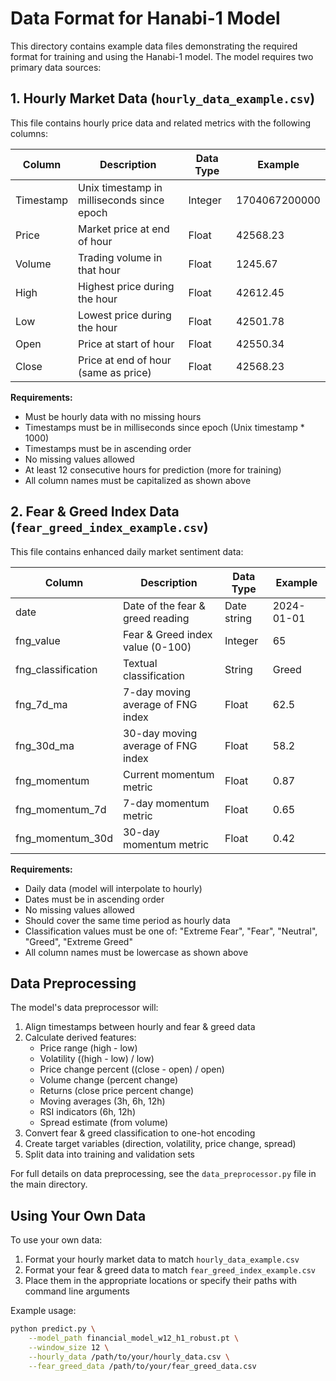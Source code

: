 # Data Format for Hanabi-1 Model

This directory contains example data files demonstrating the required format for training and using the Hanabi-1 model. The model requires two primary data sources:

## 1. Hourly Market Data (`hourly_data_example.csv`)

This file contains hourly price data and related metrics with the following columns:

| Column | Description | Data Type | Example |
|--------|-------------|-----------|---------|
| Timestamp | Unix timestamp in milliseconds since epoch | Integer | 1704067200000 |
| Price | Market price at end of hour | Float | 42568.23 |
| Volume | Trading volume in that hour | Float | 1245.67 |
| High | Highest price during the hour | Float | 42612.45 |
| Low | Lowest price during the hour | Float | 42501.78 |
| Open | Price at start of hour | Float | 42550.34 |
| Close | Price at end of hour (same as price) | Float | 42568.23 |

**Requirements:**
- Must be hourly data with no missing hours
- Timestamps must be in milliseconds since epoch (Unix timestamp * 1000)
- Timestamps must be in ascending order
- No missing values allowed
- At least 12 consecutive hours for prediction (more for training)
- All column names must be capitalized as shown above

## 2. Fear & Greed Index Data (`fear_greed_index_example.csv`)

This file contains enhanced daily market sentiment data:

| Column | Description | Data Type | Example |
|--------|-------------|-----------|---------|
| date | Date of the fear & greed reading | Date string | 2024-01-01 |
| fng_value | Fear & Greed index value (0-100) | Integer | 65 |
| fng_classification | Textual classification | String | Greed |
| fng_7d_ma | 7-day moving average of FNG index | Float | 62.5 |
| fng_30d_ma | 30-day moving average of FNG index | Float | 58.2 |
| fng_momentum | Current momentum metric | Float | 0.87 |
| fng_momentum_7d | 7-day momentum metric | Float | 0.65 |
| fng_momentum_30d | 30-day momentum metric | Float | 0.42 |

**Requirements:**
- Daily data (model will interpolate to hourly)
- Dates must be in ascending order
- No missing values allowed
- Should cover the same time period as hourly data
- Classification values must be one of: "Extreme Fear", "Fear", "Neutral", "Greed", "Extreme Greed"
- All column names must be lowercase as shown above

## Data Preprocessing

The model's data preprocessor will:
1. Align timestamps between hourly and fear & greed data
2. Calculate derived features:
   - Price range (high - low)
   - Volatility ((high - low) / low)
   - Price change percent ((close - open) / open)
   - Volume change (percent change)
   - Returns (close price percent change)
   - Moving averages (3h, 6h, 12h)
   - RSI indicators (6h, 12h)
   - Spread estimate (from volume)
3. Convert fear & greed classification to one-hot encoding
4. Create target variables (direction, volatility, price change, spread)
5. Split data into training and validation sets

For full details on data preprocessing, see the `data_preprocessor.py` file in the main directory.

## Using Your Own Data

To use your own data:
1. Format your hourly market data to match `hourly_data_example.csv`
2. Format your fear & greed data to match `fear_greed_index_example.csv`
3. Place them in the appropriate locations or specify their paths with command line arguments

Example usage:
```bash
python predict.py \
    --model_path financial_model_w12_h1_robust.pt \
    --window_size 12 \
    --hourly_data /path/to/your/hourly_data.csv \
    --fear_greed_data /path/to/your/fear_greed_data.csv
```
